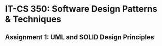# IT-CS 350: Software Design Patterns & Techniques 
## Assignment 1: UML and SOLID Design Principles

